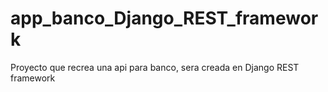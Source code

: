 # app_banco_Django_REST_framework
Proyecto que recrea una api para banco, sera creada en Django REST framework
